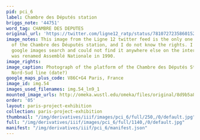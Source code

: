 ```yaml
---
pid: pci_6
label: Chambre des Députés station
briggs_note: '44751'
word_tag: CHAMBRE DES DEPUTES
original_url: 'https://twitter.com/ligne12_ratp/status/781072723586015232?lang=da '
image_notes: This image from the Ligne 12 twitter feed is the only one I could find
  of the Chambre des Déuputés station, and I do not know the rights. I did a reverse
  google images search and could not find it anywhere else on the internet. The station
  was renamed Assemblé Nationale in 1990.
image_rights: 
image_caption: Photograph of the platform of the Chambre des Députés Station on the
  Nord-Sud line (date?)
google_maps_plus_code: V86C+G4 Paris, France
image_id: img.54
images_used_filenames: img.54_ln9_1
mounted_image_urls: http://omeka.wustl.edu/omeka/files/original/8d9b5a81355f97063447e027ab3cff77.jpg
order: '05'
layout: paris-project-exhibition
collection: paris-project-exhibition
thumbnail: "/img/derivatives/iiif/images/pci_6/full/250,/0/default.jpg"
full: "/img/derivatives/iiif/images/pci_6/full/1140,/0/default.jpg"
manifest: "/img/derivatives/iiif/pci_6/manifest.json"
---
```

